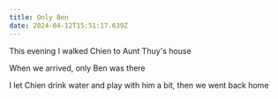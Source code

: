```yaml
---
title: Only Ben
date: 2024-04-12T15:51:17.639Z
---
```


This evening I walked Chien to Aunt Thuy's house

When we arrived, only Ben was there

I let Chien drink water and play with him a bit, then we went back home
